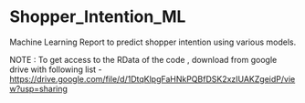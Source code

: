 # Shopper_Intention_ML
Machine Learning Report to predict shopper intention using various models.

NOTE : 
To get access to the RData of the code , download from google drive with following list -
<https://drive.google.com/file/d/1DtqKlpgFaHNkPQBfDSK2xzIUAKZgeidP/view?usp=sharing>
